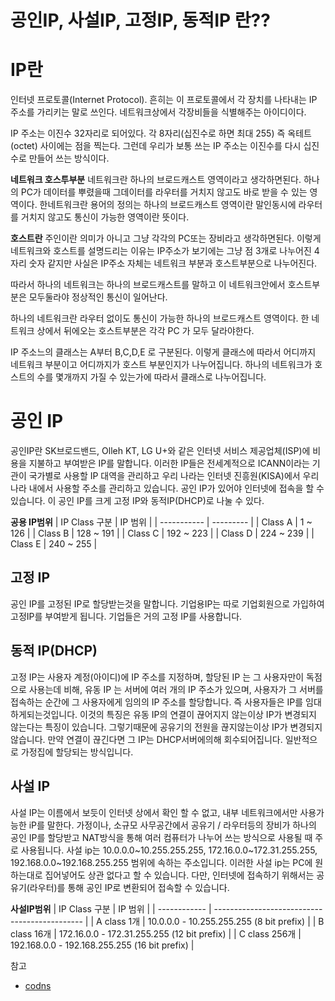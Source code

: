 # 공인IP, 사설IP, 고정IP, 동적IP 란??


# IP란
인터넷 프로토콜(Internet Protocol). 흔히는 이 프로토콜에서 각 장치를 나타내는 IP 주소를 가리키는 말로 쓰인다. 네트워크상에서 각장비들을 식별해주는 아이디이다.

IP 주소는 이진수 32자리로 되어있다. 각 8자리(십진수로 하면 최대 255) 즉 옥테트(octet) 사이에는 점을 찍는다. 그런데 우리가 보통 쓰는 IP 주소는 이진수를 다시 십진수로 만들어 쓰는 방식이다.


**네트워크 호스투부분**
네트워크란 하나의 브로드캐스트 영역이라고 생각하면된다. 하나의 PC가 데이터를 뿌렸을때 그데이터를 라우터를 거치지 않고도 바로 받을 수 있는 영역이다. 한네트워크란 용어의 정의는 하나의 브로드캐스트 영역이란 말인동시에 라우터를 거치지 않고도 통신이 가능한 영역이란 뜻이다.

**호스트란**
주인이란 의미가 아니고 그냥 각각의 PC또는 장비라고 생각하면된다. 이렇게 네트워크와  호스트를 설명드리는 이유는 IP주소가 보기에는 그냥 점 3개로 나누어진 4자리 숫자 같지만 사실은 IP주소 자체는 네트워크 부분과 호스트부분으로 나누어진다. 

따라서 하나의 네트워크는 하나의 브로드캐스트를 말하고 이 네트워크안에서 호스트부분은 모두둘라야 정상적인 통신이 일어난다.

하나의 네트워크란 라우터 없이도 통신이 가능한 하나의 브로드캐스트 영역이다. 한 네트워크 상에서 뒤에오는 호스트부분은 각각 PC 가 모두 달라야한다.

IP 주소느의 클래스는 A부터 B,C,D,E 로 구분된다. 이렇게 클래스에 따라서 어디까지 네트워크 부분이고 어디까지가 호스트 부분인지가 나누어집니다. 하나의 네트워크가 호스트의 수를 몇개까지 가질 수 있는가에 따라서 클래스로 나누어집니다.



# 공인 IP
공인IP란 SK브로드밴드, Olleh KT, LG U+와 같은 인터넷 서비스 제공업체(ISP)에 비용을 지불하고 부여받은 IP를 말합니다. 이러한 IP들은 전세계적으로 ICANN이라는 기관이 국가별로 사용할 IP 대역을 관리하고 우리 나라는 인터넷 진흥원(KISA)에서 우리나라 내에서 사용할 주소를 관리하고 있습니다. 
공인 IP가 있어야 인터넷에 접속을 할 수 있습니다. 이 공인 IP를 크게 고정 IP와 동적IP(DHCP)로 나눌 수 있다.

**공용 IP범위**
| IP Class 구분 | IP 범위     |
| ----------- | --------- |
| Class A     | 1 ~ 126   |
| Class B     | 128 ~ 191 |
| Class C     | 192 ~ 223 |
| Class D     | 224 ~ 239 |
| Class E     | 240 ~ 255 |

## 고정 IP
공인 IP를 고정된 IP로 할당받는것을 말합니다. 기업용IP는 따로 기업회원으로 가입하여 고정IP를 부여받게 됩니다. 기업들은 거의 고정 IP를 사용합니다.
 
## 동적 IP(DHCP)
고정 IP는 사용자 계정(아이디)에 IP 주소를 지정하며, 할당된 IP 는 그 사용자만이 독점으로 사용는데 비해, 유동 IP 는 서버에 여러 개의 IP 주소가 있으며, 사용자가 그 서버를 접속하는 순간에 그 사용자에게 임의의 IP 주소를 할당합니다. 즉 사용자들은 IP를 임대하게되는것입니다. 
이것의 특징은 유동 IP의 연결이 끊어지지 않는이상 IP가 변경되지 않는다는 특징이 있습니다. 그렇기때문에 공유기의 전원을 끊지않는이상 IP가 변경되지 않습니다. 만약 연결이 끊긴다면 그 IP는 DHCP서버에의해 회수되어집니다. 일반적으로 가정집에 할당되는 방식입니다.

## 사설 IP
사설 IP는 이름에서 보듯이 인터넷 상에서 확인 할 수 없고, 내부 네트워크에서만 사용가능한 iP를 말한다. 가정이나, 소규모 사무공간에서 공유기 / 라우터등의 장비가 하나의 공인 IP를 할당받고 NAT방식을 통해 여러  컴퓨터가 나누어 쓰는 방식으로 사용될 때 주로 사용됩니다.
사설 ip는 10.0.0.0~10.255.255.255, 172.16.0.0~172.31.255.255, 192.168.0.0~192.168.255.255 범위에 속하는 주소입니다. 이러한 사설 ip는 PC에 원하는대로 집어넣어도 상관 없다고 할 수 있습니다. 다만, 인터넷에 접속하기 위해서는 공유기(라우터)를 통해 공인 IP로 변환되어 접속할 수 있습니다.


**사설IP범위**
| IP Class 구분  | IP 범위                                         |
| ------------ | --------------------------------------------- |
| A class 1개   | 10.0.0.0 - 10.255.255.255 (8 bit prefix)      |
| B class 16개  | 172.16.0.0 - 172.31.255.255 (12 bit prefix)   |
| C class 256개 | 192.168.0.0 - 192.168.255.255 (16 bit prefix) |



참고

* [codns](https://www.codns.com/b/B05-104)





